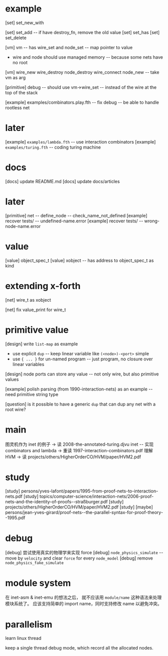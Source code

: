 # example

[set] set_new_with

[set] set_add -- if have destroy_fn, remove the old value
[set] set_has
[set] set_delete

[vm] vm -- has wire_set and node_set -- map pointer to value

- wire and node should use managed memory -- because some nets have no root

[vm] wire_new wire_destroy node_destroy wire_connect node_new -- take vm as arg

[primitive] debug -- should use vm->wire_set -- instead of the wire at the top of the stack

[example] examples/combinators.play.fth -- fix debug -- be able to handle rootless net

# later

[example] `examples/lambda.fth` -- use interaction combinators
[example] `examples/turing.fth` -- coding turing machine

# docs

[docs] update README.md
[docs] update docs/articles

# later

[primitive] net -- define_node -- check_name_not_defined
[example] recover tests/ -- undefined-name.error
[example] recover tests/ -- wrong-node-name.error

# value

[value] object_spec_t
[value] xobject -- has address to object_spec_t as kind

# extending x-forth

[net] wire_t as xobject

[net] fix value_print for wire_t

# primitive value

[design] write `list-map` as example

- use explicit `dup` -- keep linear variable like `(<node>)-<port>` simple
- use `{ ... }` for un-named program -- just program, no closure over linear variables

[design] node ports can store any value -- not only wire, but also primitive values

[example] polish parsing (from 1990-interaction-nets) as an example -- need primitive string type

[question] is it possible to have a generic `dup` that can dup any net with a root wire?

# main

图灵机作为 inet 的例子 -> 读 2008-the-annotated-turing.djvu
inet -- 实现 combinators and lambda -> 重读 1997-interaction-combinators.pdf
理解 HVM -> 读 projects/others/HigherOrderCO/HVM/paper/HVM2.pdf

# study

[study] persons/yves-lafont/papers/1995-from-proof-nets-to-interaction-nets.pdf
[study] topics/computer-science/interaction-nets/2006-proof-nets-and-the-identity-of-proofs--straßburger.pdf
[study] projects/others/HigherOrderCO/HVM/paper/HVM2.pdf
[study] [maybe] persons/jean-yves-girard/proof-nets--the-parallel-syntax-for-proof-theory--1995.pdf

# debug

[debug] 尝试使用真实的物理学来实现 force
[debug] `node_physics_simulate` -- move by `velocity` and clear `force` for every `node_model`
[debug] remove `node_physics_fake_simulate`

# module system

在 inet-asm & inet-emu 的想法之后，
就不应该用 `module/name` 这种语法来处理模块系统了。
应该支持简单的 import name，同时支持修改 name 以避免冲突。

# parallelism

learn linux thread

keep a single thread debug mode, which record all the allocated nodes.
